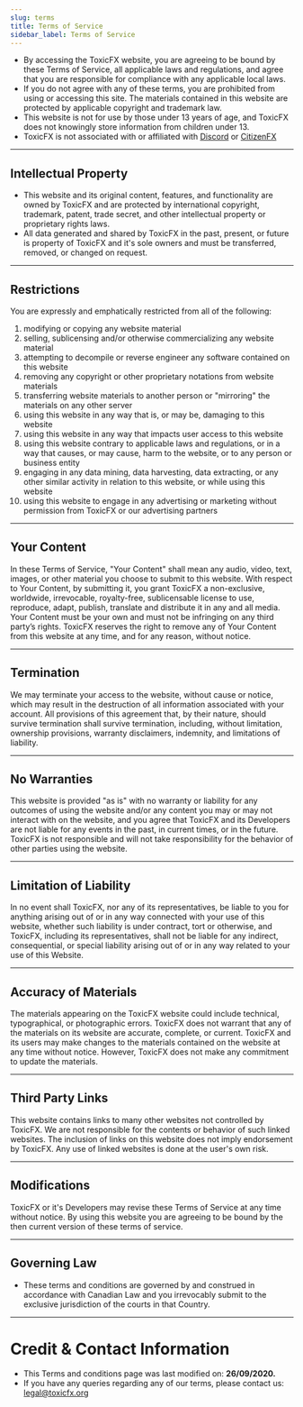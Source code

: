 ```yaml
---
slug: terms
title: Terms of Service
sidebar_label: Terms of Service
---
```


- By accessing the ToxicFX website, you are agreeing to be bound by these Terms of Service, all applicable laws and regulations, and agree that you are responsible for compliance with any applicable local laws.
- If you do not agree with any of these terms, you are prohibited from using or accessing this site. The materials contained in this website are protected by applicable copyright and trademark law.
- This website is not for use by those under 13 years of age, and ToxicFX does not knowingly store information from children under 13.
- ToxicFX is not associated with or affiliated with <a href="https://discord.com/">Discord</a> or <a href="https://fivem.net/">CitizenFX</a>

---

## Intellectual Property</h2>
- This website and its original content, features, and functionality are owned by ToxicFX and are protected by international copyright, trademark, patent, trade secret, and other intellectual property or proprietary rights laws. 
- All data generated and shared by ToxicFX in the past, present, or future is property of ToxicFX and it's sole owners and must be transferred, removed, or changed on request.

---

## Restrictions
You are expressly and emphatically restricted from all of the following:
1. modifying or copying any website material
2. selling, sublicensing and/or otherwise commercializing any website material
3. attempting to decompile or reverse engineer any software contained on this website
4. removing any copyright or other proprietary notations from website materials
5. transferring website materials to another person or "mirroring" the materials on any other server
6. using this website in any way that is, or may be, damaging to this website
7. using this website in any way that impacts user access to this website
8. using this website contrary to applicable laws and regulations, or in a way that causes, or may cause, harm to the website, or to any person or business entity
9. engaging in any data mining, data harvesting, data extracting, or any other similar activity in relation to this website, or while using this website
10. using this website to engage in any advertising or marketing without permission from ToxicFX or our advertising partners

---

## Your Content
In these Terms of Service, "Your Content" shall mean any audio, video, text, images, or other material you choose to submit to this website. With respect to Your Content, by submitting it, you grant ToxicFX a non-exclusive, worldwide, irrevocable, royalty-free, sublicensable license to use, reproduce, adapt, publish, translate and distribute it in any and all media. Your Content must be your own and must not be infringing on any third party’s rights. ToxicFX reserves the right to remove any of Your Content from this website at any time, and for any reason, without notice.

---

## Termination
We may terminate your access to the website, without cause or notice, which may result in the destruction of all information associated with your account. 
All provisions of this agreement that, by their nature, should survive termination shall survive termination, including, without limitation, ownership provisions, warranty disclaimers, indemnity, and limitations of liability.

---

## No Warranties
This website is provided "as is" with no warranty or liability for any outcomes of using the website and/or any content you may or may not interact with on the website, and you agree that ToxicFX and its Developers are not liable for any events in the past, in current times, or in the future. 
ToxicFX is not responsible and will not take responsibility for the behavior of other parties using the website.

---

## Limitation of Liability
In no event shall ToxicFX, nor any of its representatives, be liable to you for anything arising out of or in any way connected with your use of this website, whether such liability is under contract, tort or otherwise, and ToxicFX, including its representatives, shall not be liable for any indirect, consequential, or special liability arising out of or in any way related to your use of this Website.

---

## Accuracy of Materials</h2>
The materials appearing on the ToxicFX website could include technical, typographical, or photographic errors. 
ToxicFX does not warrant that any of the materials on its website are accurate, complete, or current. 
ToxicFX and its users may make changes to the materials contained on the website at any time without notice. However, ToxicFX does not make any commitment to update the materials.
 
---

## Third Party Links
This website contains links to many other websites not controlled by ToxicFX. We are not responsible for the contents or behavior of such linked websites. 
The inclusion of links on this website does not imply endorsement by ToxicFX. Any use of linked websites is done at the user's own risk.

---

## Modifications
ToxicFX or it's Developers may revise these Terms of Service at any time without notice. 
By using this website you are agreeing to be bound by the then current version of these terms of service.
 
---

## Governing Law
* These terms and conditions are governed by and construed in accordance with Canadian Law and you irrevocably submit to the exclusive jurisdiction of the courts in that Country.

---

# Credit & Contact Information
- This Terms and conditions page was last modified on: **26/09/2020.** 
- If you have any queries regarding any of our terms, please contact us: legal@toxicfx.org
